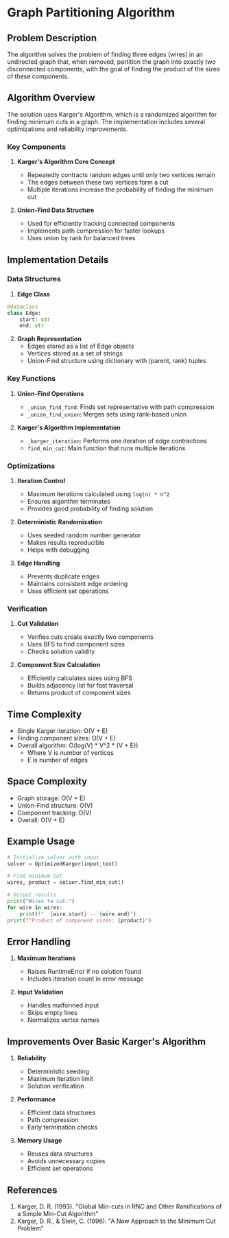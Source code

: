 # Graph Partitioning Algorithm

## Problem Description
The algorithm solves the problem of finding three edges (wires) in an undirected graph that, when removed, partition the graph into exactly two disconnected components, with the goal of finding the product of the sizes of these components.

## Algorithm Overview
The solution uses Karger's Algorithm, which is a randomized algorithm for finding minimum cuts in a graph. The implementation includes several optimizations and reliability improvements.

### Key Components

1. **Karger's Algorithm Core Concept**
   - Repeatedly contracts random edges until only two vertices remain
   - The edges between these two vertices form a cut
   - Multiple iterations increase the probability of finding the minimum cut

2. **Union-Find Data Structure**
   - Used for efficiently tracking connected components
   - Implements path compression for faster lookups
   - Uses union by rank for balanced trees

## Implementation Details

### Data Structures

1. **Edge Class**
```python
@dataclass
class Edge:
    start: str
    end: str
```

2. **Graph Representation**
   - Edges stored as a list of Edge objects
   - Vertices stored as a set of strings
   - Union-Find structure using dictionary with (parent, rank) tuples

### Key Functions

1. **Union-Find Operations**
   - `_union_find_find`: Finds set representative with path compression
   - `_union_find_union`: Merges sets using rank-based union

2. **Karger's Algorithm Implementation**
   - `_karger_iteration`: Performs one iteration of edge contractions
   - `find_min_cut`: Main function that runs multiple iterations

### Optimizations

1. **Iteration Control**
   - Maximum iterations calculated using `log(n) * n^2`
   - Ensures algorithm terminates
   - Provides good probability of finding solution

2. **Deterministic Randomization**
   - Uses seeded random number generator
   - Makes results reproducible
   - Helps with debugging

3. **Edge Handling**
   - Prevents duplicate edges
   - Maintains consistent edge ordering
   - Uses efficient set operations

### Verification

1. **Cut Validation**
   - Verifies cuts create exactly two components
   - Uses BFS to find component sizes
   - Checks solution validity

2. **Component Size Calculation**
   - Efficiently calculates sizes using BFS
   - Builds adjacency list for fast traversal
   - Returns product of component sizes

## Time Complexity

- Single Karger iteration: O(V + E)
- Finding component sizes: O(V + E)
- Overall algorithm: O(log(V) * V^2 * (V + E))
  - Where V is number of vertices
  - E is number of edges

## Space Complexity

- Graph storage: O(V + E)
- Union-Find structure: O(V)
- Component tracking: O(V)
- Overall: O(V + E)

## Example Usage

```python
# Initialize solver with input
solver = OptimizedKarger(input_text)

# Find minimum cut
wires, product = solver.find_min_cut()

# Output results
print("Wires to cut:")
for wire in wires:
    print(f"  {wire.start} -- {wire.end}")
print(f"Product of component sizes: {product}")
```

## Error Handling

1. **Maximum Iterations**
   - Raises RuntimeError if no solution found
   - Includes iteration count in error message

2. **Input Validation**
   - Handles malformed input
   - Skips empty lines
   - Normalizes vertex names

## Improvements Over Basic Karger's Algorithm

1. **Reliability**
   - Deterministic seeding
   - Maximum iteration limit
   - Solution verification

2. **Performance**
   - Efficient data structures
   - Path compression
   - Early termination checks

3. **Memory Usage**
   - Reuses data structures
   - Avoids unnecessary copies
   - Efficient set operations

## References

1. Karger, D. R. (1993). "Global Min-cuts in RNC and Other Ramifications of a Simple Min-Cut Algorithm"
2. Karger, D. R., & Stein, C. (1996). "A New Approach to the Minimum Cut Problem"
